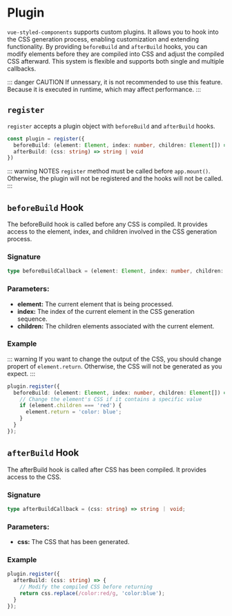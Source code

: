 # Plugin

`vue-styled-components` supports custom plugins. It allows you to hook into the CSS generation process, enabling customization and extending functionality. By providing `beforeBuild` and `afterBuild` hooks, you can modify elements before they are compiled into CSS and adjust the compiled CSS afterward. This system is flexible and supports both single and multiple callbacks.

::: danger CAUTION
If unnessary, it is not recommended to use this feature. Because it is executed in runtime, which may affect performance.
:::

## `register`

`register` accepts a plugin object with `beforeBuild` and `afterBuild` hooks.

```ts
const plugin = register({
  beforeBuild: (element: Element, index: number, children: Element[]) => {},
  afterBuild: (css: string) => string | void
})
```

::: warning NOTES
`register` method must be called before `app.mount()`. Otherwise, the plugin will not be registered and the hooks will not be called.
:::

## `beforeBuild` Hook

The beforeBuild hook is called before any CSS is compiled. It provides access to the element, index, and children involved in the CSS generation process.

### Signature

```ts
type beforeBuildCallback = (element: Element, index: number, children: Element[]) =>  void;
```

### Parameters:

- **element:** The current element that is being processed.
- **index:** The index of the current element in the CSS generation sequence.
- **children:** The children elements associated with the current element.

### Example

::: warning
If you want to change the output of the CSS, you should change propert of `element.return`. Otherwise, the CSS will not be generated as you expect.
:::

```ts
plugin.register({
  beforeBuild: (element: Element, index: number, children: Element[]) => {
    // Change the element's CSS if it contains a specific value
    if (element.children === 'red') {
      element.return = 'color: blue';
    }
  }
});
```

## `afterBuild` Hook

The afterBuild hook is called after CSS has been compiled. It provides access to the CSS.

### Signature

```ts
type afterBuildCallback = (css: string) => string ｜ void;
```

### Parameters:

- **css:** The CSS that has been generated.

### Example

```ts
plugin.register({
  afterBuild: (css: string) => {
    // Modify the compiled CSS before returning
    return css.replace(/color:red/g, 'color:blue');
  }
});

```